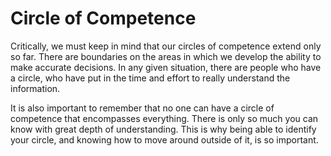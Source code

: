 # Circle of Competence

Critically, we must keep in mind that our circles of competence extend only so far. There are boundaries on the areas in which we develop the ability to make accurate decisions. In any given situation, there are people who have a circle, who have put in the time and effort to really understand the information.
 
It is also important to remember that no one can have a circle of competence that encompasses everything. There is only so much you can know with great depth of understanding. This is why being able to identify your circle, and knowing how to move around outside of it, is so important.

